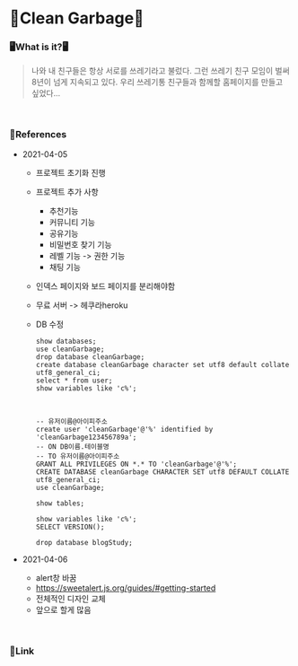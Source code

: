 # 🏫Clean Garbage🏫



### 🖥What is it?🖥

> 나와 내 친구들은 항상 서로를 쓰레기라고 불렀다. 그런 쓰레기 친구 모임이 벌써 8년이 넘게 지속되고 있다. 우리 쓰레기통 친구들과 함께할 홈페이지를 만들고 싶었다...

<br>

### 📖References

- 2021-04-05
  - 프로젝트 초기화 진행
  
  - 프로젝트 추가 사항
    - 추천기능
    - 커뮤니티 기능
    - 공유기능
    - 비밀번호 찾기 기능
    - 레벨 기능 -> 권한 기능
    - 채팅 기능
    
  - 인덱스 페이지와 보드 페이지를 분리해야함
  
  - 무료 서버 -> 헤쿠라heroku
  
  - DB 수정
  
    ```
    show databases;
    use cleanGarbage;
    drop database cleanGarbage;
    create database cleanGarbage character set utf8 default collate utf8_general_ci;
    select * from user;
    show variables like 'c%';
    
    
    
    -- 유저이름@아이피주소
    create user 'cleanGarbage'@'%' identified by 'cleanGarbage123456789a';
    -- ON DB이름.테이블명
    -- TO 유저이름@아이피주소
    GRANT ALL PRIVILEGES ON *.* TO 'cleanGarbage'@'%';
    CREATE DATABASE cleanGarbage CHARACTER SET utf8 DEFAULT COLLATE utf8_general_ci;
    use cleanGarbage;
    
    show tables;
    
    show variables like 'c%';
    SELECT VERSION();
    
    drop database blogStudy;
    ```

- 2021-04-06
  - alert창 바꿈
  - https://sweetalert.js.org/guides/#getting-started 
  - 전체적인 디자인 교체
  - 앞으로 할게 많음



<br>

### 🔗Link